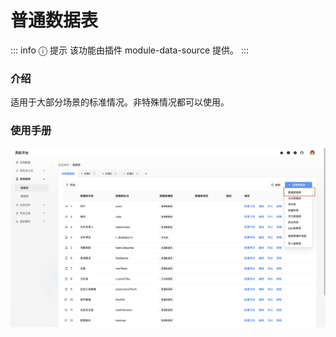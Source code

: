 # 普通数据表

::: info &#9432; 提示
该功能由插件 module-data-source 提供。
:::

### 介绍
适用于大部分场景的标准情况。非特殊情况都可以使用。

### 使用手册
![](../../../../../public/general_field.png)